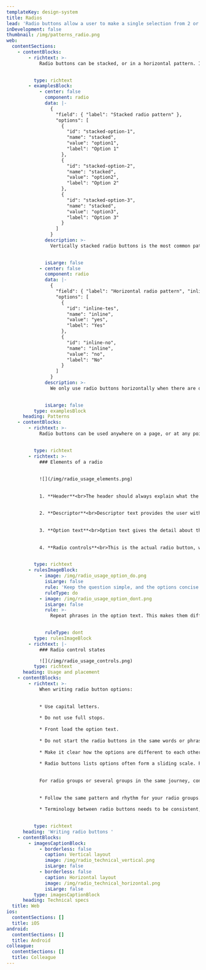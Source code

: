 ```yaml
---
templateKey: design-system
title: Radios
lead: 'Radio buttons allow a user to make a single selection from 2 or more options. '
inDevelopment: false
thumbnail: /img/patterns_radio.png
web:
  contentSections:
    - contentBlocks:
        - richtext: >-
            Radio buttons can be stacked, or in a horizontal pattern. If there are more than 5 options, a [dropdown](/design-system/patterns/dropdowns/) should be used instead of radio buttons.
            

          type: richtext
        - examplesBlock:
            - center: false
              component: radio
              data: |-
                {
                  "field": { "label": "Stacked radio pattern" },
                  "options": [
                    {
                      "id": "stacked-option-1",
                      "name": "stacked",
                      "value": "option1",
                      "label": "Option 1"
                    },
                    {
                      "id": "stacked-option-2",
                      "name": "stacked",
                      "value": "option2",
                      "label": "Option 2"
                    },
                    {
                      "id": "stacked-option-3",
                      "name": "stacked",
                      "value": "option3",
                      "label": "Option 3"
                    }
                  ]
                }
              description: >-
                Vertically stacked radio buttons is the most common pattern for radio buttons. It’s easier to scan than a horizontal pattern.
                

              isLarge: false
            - center: false
              component: radio
              data: |-
                {
                  "field": { "label": "Horizontal radio pattern", "inline": true },
                  "options": [
                    {
                      "id": "inline-tes",
                      "name": "inline",
                      "value": "yes",
                      "label": "Yes"
                    },
                    {
                      "id": "inline-no",
                      "name": "inline",
                      "value": "no",
                      "label": "No"
                    }
                  ]
                }
              description: >-
                We only use radio buttons horizontally when there are only 2 options and the labels are very short.
                

              isLarge: false
          type: examplesBlock
      heading: Patterns
    - contentBlocks:
        - richtext: >-
            Radio buttons can be used anywhere on a page, or at any point in a journey.
            

          type: richtext
        - richtext: >-
            ### Elements of a radio
            
            
            ![](/img/radio_usage_elements.png)
            
            
            1. **Header**<br>The header should always explain what the radio buttons are asking the user to decide. If there are a large number of options, use different headers to group and break up the list of radio buttons.
            
            
            2. **Descriptor**<br>Descriptor text provides the user with more detailed information about what's required. It should only be used when a heading or options need further explanation.
            
            
            3. **Option text**<br>Option text gives the detail about the radio button. They should start with a capital letter, unless it follows a colon and/or form part of an existing sentence. Radio buttons only let the user select one answer, so the options need to be clear and unambiguous. Terminology between a group of radio buttons needs to be consistent, to give the user clear alternatives.
            
            
            4. **Radio controls**<br>This is the actual radio button, which changes colour when selected.
            

          type: richtext
        - rulesImageBlock:
            - image: /img/radio_usage_option_do.png
              isLarge: false
              rule: 'Keep the question simple, and the options concise.'
              ruleType: do
            - image: /img/radio_usage_option_dont.png
              isLarge: false
              rule: >-
                Repeat phrases in the option text. This makes them difficult to skim read and unnecessarily long.
                

              ruleType: dont
          type: rulesImageBlock
        - richtext: |-
            ### Radio control states

            ![](/img/radio_usage_controls.png)
          type: richtext
      heading: Usage and placement
    - contentBlocks:
        - richtext: >-
            When writing radio button options:
            
            
            * Use capital letters.
            
            * Do not use full stops.
            
            * Front load the option text.
            
            * Do not start the radio buttons in the same words or phrases. They need to be clearly differentiated.
            
            * Make it clear how the options are different to each other.
            
            * Radio buttons lists options often form a sliding scale. For example, they might go from 0 to 100. Be mindful of this scale, so that it doesn’t jump about.
            
            
            For radio groups or several groups in the same journey, consider the following:
            
            
            * Follow the same pattern and rhythm for your radio groups. They need to be consistent throughout. For example, when using a ‘yes’ or ‘no’ radio pattern, keep the options in the same order and don’t switch to ‘no’ or ‘yes’.
            
            * Terminology between radio buttons needs to be consistent, to give the user clear alternatives. For example , if you’re using the phrase ‘More than..’, don’t switch to ‘Over’.
            

          type: richtext
      heading: 'Writing radio buttons '
    - contentBlocks:
        - imagesCaptionBlock:
            - borderless: false
              caption: Vertical layout
              image: /img/radio_technical_vertical.png
              isLarge: false
            - borderless: false
              caption: Horizontal layout
              image: /img/radio_technical_horizontal.png
              isLarge: false
          type: imagesCaptionBlock
      heading: Technical specs
  title: Web
ios:
  contentSections: []
  title: iOS
android:
  contentSections: []
  title: Android
colleague:
  contentSections: []
  title: Colleague
---
```

